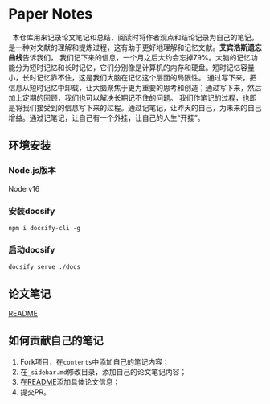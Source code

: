 # Paper Notes 

&nbsp;&nbsp;本仓库用来记录论文笔记和总结，阅读时将作者观点和结论记录为自己的笔记，是一种对文献的理解和提炼过程，这有助于更好地理解和记忆文献。**艾宾浩斯遗忘曲线**告诉我们，
我们记下来的信息，一个月之后大约会忘掉79%。大脑的记忆功能分为短时记忆和长时记忆，它们分别像是计算机的内存和硬盘。短时记忆容量小，长时记忆靠不住，这是我们大脑在记忆这个层面的局限性。
通过写下来，把信息从短时记忆中卸载，让大脑聚焦于更为重要的思考和创造；通过写下来，然后加上定期的回顾，我们也可以解决长期记不住的问题。
我们作笔记的过程，也即是将我们接受到的信息写下来的过程。通过记笔记，让昨天的自己，为未来的自己增益。通过记笔记，让自己有一个外挂，让自己的人生“开挂”。



## 环境安装
### Node.js版本
Node v16

### 安装docsify
```shell
npm i docsify-cli -g
```


### 启动docsify
```shell
docsify serve ./docs
```


## 论文笔记

[README](./docs/README.md)

## 如何贡献自己的笔记

1. Fork项目，在`contents`中添加自己的笔记内容；
2. 在`_sidebar.md`修改目录，添加自己的论文笔记内容；
3. 在[README](./docs/README.md)添加具体论文信息；
4. 提交PR。